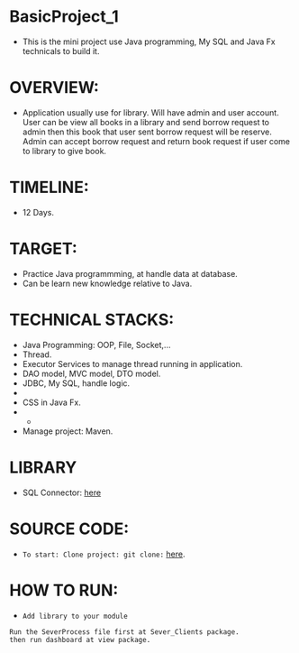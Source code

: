 # BasicProject_1
  - This is the mini project use Java programming, My SQL and Java Fx technicals to build it.
# **OVERVIEW:**
  -  Application usually use for library. Will have admin and user account. User can be
  view all books in a library and send borrow request to admin then this book that user sent borrow request will be reserve. Admin can accept borrow request and return book request if user come to library to give book.
# **TIMELINE:**
- 12 Days.
# **TARGET:**
- Practice Java programmming, at handle data at database.
- Can be learn new knowledge relative to Java.
# **TECHNICAL STACKS:**
  - Java Programming: OOP, File, Socket,...
     <br/>
  - Thread.
     <br/>
  - Executor Services to manage thread running in application.
     <br/>
  - DAO model, MVC model, DTO model.
     <br/>
  - JDBC, My SQL, handle logic.
  - <br/>
  - CSS in Java Fx.
  -   - <br/>
  - Manage project: Maven.
# **LIBRARY**  
- SQL Connector: [here](https://repo1.maven.org/maven2/com/mysql/mysql-connector-j/8.0.31/)
# **SOURCE CODE:**
- `To start: Clone project: git clone:` [here](https://github.com/bunwg29/BasicProject_1.git).
# **HOW TO RUN:**
- `Add library to your module`
```
Run the SeverProcess file first at Sever_Clients package.
then run dashboard at view package.
```

